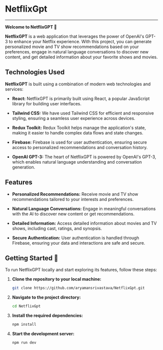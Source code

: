 <!--
 # Netflix Gpt 

- Create React App
- Configured Tailwind CSS
- Header 
- Routing of App
- LoginIN form
- Sign UP form
- Form Validation
- useRef Hook
- FireBase Setup
- Deploying App to Production
- Create SignUp User account
- Implement Sign In User Api
- Created Redux Store with userSlice
- Implemented Sign Out
- Update Profile
- fetch Movies from TMDB Movies
- BugFix: if the user is not logged in Redirect/Browse to Login Page and Vice versa
- Register TMDB API & create an app and get access token
- Get data from TMDB now playing movies list API
- Custom Hook for NowPlaying Movies
-Create movieSlice
- Update store with movies data
- Planning for MainContainer and Secondary container
- fetch data for Trailer Videos
- update Store with trailer video data
- Embedded the youtube video and make it autoplay and mute
- tailwind Classes to make mainContainer look Awesome
- Build Secondary Component
- Build Movie List and Movie card
- TMDB Image Cdn url add
- Made the Browse page amazing with Tailwind CSS
- usePopularMovies Custom Hook


# Features

- Login/Signup
    - SignIn / Sign Up form
    - Redirect to Browse Page
- Browse (after Authentication)
   - Header
   - Main Movie
      - Trailer in Background
      - Title and Suggestions
      - Movie Suggestions
         - MovieLists*N

- Netflix Gpt
   - Search Bar
   - Movie Suggestions 
   
-->

# NetflixGpt
 
<!-- <div style="text-align: center;">
  <img width="482" alt="Screenshot" src="https://github.com/Vijaykv5/NetflixGpt/assets/94985341/384abd6a-54ca-48d9-a4dd-e6566c6fb59c">
</div> -->

<hr>

**Welcome to NetflixGPT 👋**

**NetflixGPT** is a web application that leverages the power of OpenAI's GPT-3 to enhance your Netflix experience. With this project, you can generate personalized movie and TV show recommendations based on your preferences, engage in natural language conversations to discover new content, and get detailed information about your favorite shows and movies.

## **Technologies Used**

**NetflixGPT** is built using a combination of modern web technologies and services:

- **React:** NetflixGPT is primarily built using React, a popular JavaScript library for building user interfaces.

- **Tailwind CSS:** We have used Tailwind CSS for efficient and responsive styling, ensuring a seamless user experience across devices.

- **Redux Toolkit:** Redux Toolkit helps manage the application's state, making it easier to handle complex data flows and state changes.

- **Firebase:** Firebase is used for user authentication, ensuring secure access to personalized recommendations and conversation history.

- **OpenAI GPT-3:** The heart of NetflixGPT is powered by OpenAI's GPT-3, which enables natural language understanding and conversation generation.

## **Features**

- **Personalized Recommendations:** Receive movie and TV show recommendations tailored to your interests and preferences.

- **Natural Language Conversations:** Engage in meaningful conversations with the AI to discover new content or get recommendations.

- **Detailed Information:** Access detailed information about movies and TV shows, including cast, ratings, and synopsis.

- **Secure Authentication:** User authentication is handled through Firebase, ensuring your data and interactions are safe and secure.

## **Getting Started** 🌟

To run NetflixGPT locally and start exploring its features, follow these steps:

1. **Clone the repository to your local machine:**

   ```bash
   git clone https://github.com/aryamansrivastava/NetflixGpt.git

2. **Navigate to the project directory:**

   ```bash
   cd NetflixGpt
   
3. **Install the required dependencies:**

   ```bash
   npm install

3. **Start the development server:**

   ```bash
   npm run dev


<!-- #    **Contributing**
# 1. Fork the repository.
# 2. Create a new branch for your feature or bug fix.
# 3. Make your changes and ensure the code style is consistent.
# 4. Test your changes thoroughly.
# 5. Create a pull request with a clear description of your changes. -->